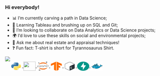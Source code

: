 ### Hi everybody!

- 📊 I’m currently carving a path in Data Science;
- 🌱 Learning Tableau and brushing up on SQL and Git;
- 🤝 I’m looking to collaborate on Data Analytics or Data Science projects;
- 🌍 I’d love to use these skills on social and environmental projects;
- 💬 Ask me about real estate and appraisal techniques!
- ❓ Fun fact: T-shirt is short for Tyrannosaurus Shirt.

<div align="center">
  <a href="https://github.com/ruicruzeiro">
  <img height="180em" src="https://github-readme-stats.vercel.app/api?username=ruicruzeiro&show_icons=true&theme=light&include_all_commits=true&count_private=true" align="left"/>
</div>
  
</p>

<div style="display: inline_block"><br>
  <img align="center" height="30" width="40" src="https://raw.githubusercontent.com/devicons/devicon/master/icons/python/python-original.svg">
  <img align="center" height="30" width="40" src="https://cdn.jsdelivr.net/gh/devicons/devicon/icons/pandas/pandas-original-wordmark.svg" />
  <img align="center" height="30" width="40" src="https://github.com/devicons/devicon/blob/v2.15.1/icons/jupyter/jupyter-original-wordmark.svg" />
  <img align="center" height="30" width="40" src="https://github.com/devicons/devicon/blob/master/icons/tensorflow/tensorflow-original.svg"/>
  <img align="center" height="30" width="40" src="https://github.com/devicons/devicon/blob/master/icons/bash/bash-original.svg">
  <img align="center" height="30" width="40" src="https://github.com/devicons/devicon/blob/master/icons/fastapi/fastapi-original.svg">
  <img align="center" height="30" width="40" src="https://github.com/devicons/devicon/blob/master/icons/docker/docker-original.svg">
          
</div>

  ##
